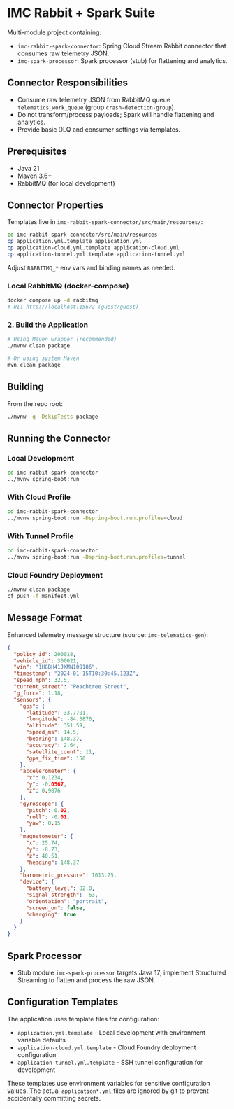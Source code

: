 # IMC Rabbit + Spark Suite

Multi-module project containing:
- `imc-rabbit-spark-connector`: Spring Cloud Stream Rabbit connector that consumes raw telemetry JSON.
- `imc-spark-processor`: Spark processor (stub) for flattening and analytics.

## Connector Responsibilities

- Consume raw telemetry JSON from RabbitMQ queue `telematics_work_queue` (group `crash-detection-group`).
- Do not transform/process payloads; Spark will handle flattening and analytics.
- Provide basic DLQ and consumer settings via templates.

## Prerequisites

- Java 21
- Maven 3.6+
- RabbitMQ (for local development)

## Connector Properties

Templates live in `imc-rabbit-spark-connector/src/main/resources/`:

```bash
cd imc-rabbit-spark-connector/src/main/resources
cp application.yml.template application.yml
cp application-cloud.yml.template application-cloud.yml
cp application-tunnel.yml.template application-tunnel.yml
```
Adjust `RABBITMQ_*` env vars and binding names as needed.

### Local RabbitMQ (docker-compose)

```bash
docker compose up -d rabbitmq
# UI: http://localhost:15672 (guest/guest)
```

### 2. Build the Application

```bash
# Using Maven wrapper (recommended)
./mvnw clean package

# Or using system Maven
mvn clean package
```

## Building

From the repo root:

```bash
./mvnw -q -DskipTests package
```

## Running the Connector

### Local Development
```bash
cd imc-rabbit-spark-connector
../mvnw spring-boot:run
```

### With Cloud Profile
```bash
cd imc-rabbit-spark-connector
../mvnw spring-boot:run -Dspring-boot.run.profiles=cloud
```

### With Tunnel Profile
```bash
cd imc-rabbit-spark-connector
../mvnw spring-boot:run -Dspring-boot.run.profiles=tunnel
```

### Cloud Foundry Deployment
```bash
./mvnw clean package
cf push -f manifest.yml
```

## Message Format

Enhanced telemetry message structure (source: `imc-telematics-gen`):

```json
{
  "policy_id": 200018,
  "vehicle_id": 300021,
  "vin": "1HGBH41JXMN109186",
  "timestamp": "2024-01-15T10:30:45.123Z",
  "speed_mph": 32.5,
  "current_street": "Peachtree Street",
  "g_force": 1.18,
  "sensors": {
    "gps": {
      "latitude": 33.7701,
      "longitude": -84.3876,
      "altitude": 351.59,
      "speed_ms": 14.5,
      "bearing": 148.37,
      "accuracy": 2.64,
      "satellite_count": 11,
      "gps_fix_time": 150
    },
    "accelerometer": {
      "x": 0.1234,
      "y": -0.0567,
      "z": 0.9876
    },
    "gyroscope": {
      "pitch": 0.02,
      "roll": -0.01,
      "yaw": 0.15
    },
    "magnetometer": {
      "x": 25.74,
      "y": -8.73,
      "z": 40.51,
      "heading": 148.37
    },
    "barometric_pressure": 1013.25,
    "device": {
      "battery_level": 82.0,
      "signal_strength": -63,
      "orientation": "portrait",
      "screen_on": false,
      "charging": true
    }
  }
}
```

## Spark Processor

- Stub module `imc-spark-processor` targets Java 17; implement Structured Streaming to flatten and process the raw JSON.

## Configuration Templates

The application uses template files for configuration:

- `application.yml.template` - Local development with environment variable defaults
- `application-cloud.yml.template` - Cloud Foundry deployment configuration
- `application-tunnel.yml.template` - SSH tunnel configuration for development

These templates use environment variables for sensitive configuration values. The actual `application*.yml` files are ignored by git to prevent accidentally committing secrets.